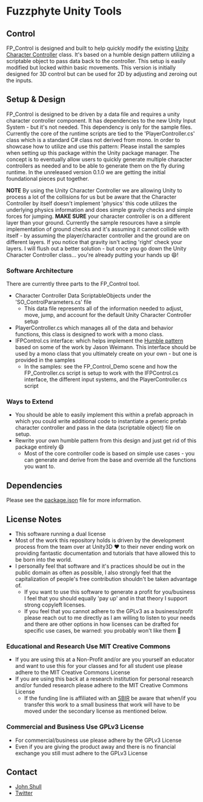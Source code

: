 # Fuzzphyte Unity Tools

## Control

FP_Control is designed and built to help quickly modify the existing [Unity Character Controller](https://docs.unity3d.com/ScriptReference/CharacterController.html) class. It's based on a humble design pattern utilizing a scriptable object to pass data back to the controller. This setup is easily modified but locked within basic movements. This version is initially designed for 3D control but can be used for 2D by adjusting and zeroing out the inputs.

## Setup & Design

FP_Control is designed to be driven by a data file and requires a unity character controller component. It has dependencies to the new Unity Input System - but it's not needed. This dependency is only for the sample files. Currently the core of the runtime scripts are tied to the 'PlayerController.cs' class which is a standard C# class not derived from mono. In order to showcase how to utilize and use this pattern: Please install the samples when setting up this package within the Unity package manager. The concept is to eventually allow users to quickly generate multiple character controllers as needed and to be able to generate them on the fly during runtime. In the unreleased version 0.1.0 we are getting the initial foundational pieces put together.

**NOTE** By using the Unity Character Controller we are allowing Unity to process a lot of the collisions for us but be aware that the Character Controller by itself doesn't implement 'physics' this code utilizes the underlying physics information and does simple gravity checks and simple forces for jumping. **MAKE SURE** your character controller is on a different layer than your ground. Currently the sample resources have a simple implementation of ground checks and it's assuming it cannot collide with itself - by assuming the player/character controller and the ground are on different layers. If you notice that gravity isn't acting 'right' check your layers. I will flush out a better solution - but once you go down the Unity Character Controller class... you're already putting your hands up :smile:!

### Software Architecture

There are currently three parts to the FP_Control tool.

* Character Controller Data ScriptableObjects under the 'SO_ControlParameters.cs' file
  * This data file represents all of the information needed to adjust, move, jump, and account for the default Unity Character Controller setup
* PlayerController.cs which manages all of the data and behavior functions, this class is designed to work with a mono class.
* IFPControl.cs interface: which helps implement the [Humble pattern](https://www.youtube.com/watch?v=3O_rpTWdGps) based on some of the work by Jason Weimann. This interface should be used by a mono class that you ultimately create on your own - but one is provided in the samples
  * In the samples: see the FP_Control_Demo scene and how the FP_Controller.cs script is setup to work with the IFPControl.cs interface, the different input systems, and the PlayerController.cs script

### Ways to Extend

* You should be able to easily implement this within a prefab approach in which you could write additional code to instantiate a generic prefab character controller and pass in the data (scriptable object) file on setup.
* Rewrite your own humble pattern from this design and just get rid of this package entirely :smile:
  * Most of the core controller code is based on simple use cases - you can generate and derive from the base and override all the functions you want to.

## Dependencies

Please see the [package.json](./package.json) file for more information.

## License Notes

* This software running a dual license
* Most of the work this repository holds is driven by the development process from the team over at Unity3D :heart: to their never ending work on providing fantastic documentation and tutorials that have allowed this to be born into the world.
* I personally feel that software and it's practices should be out in the public domain as often as possible, I also strongly feel that the capitalization of people's free contribution shouldn't be taken advantage of.
  * If you want to use this software to generate a profit for you/business I feel that you should equally 'pay up' and in that theory I support strong copyleft licenses.
  * If you feel that you cannot adhere to the GPLv3 as a business/profit please reach out to me directly as I am willing to listen to your needs and there are other options in how licenses can be drafted for specific use cases, be warned: you probably won't like them :rocket:

### Educational and Research Use MIT Creative Commons

* If you are using this at a Non-Profit and/or are you yourself an educator and want to use this for your classes and for all student use please adhere to the MIT Creative Commons License
* If you are using this back at a research institution for personal research and/or funded research please adhere to the MIT Creative Commons License
  * If the funding line is affiliated with an [SBIR](https://www.sbir.gov) be aware that when/if you transfer this work to a small business that work will have to be moved under the secondary license as mentioned below.

### Commercial and Business Use GPLv3 License

* For commercial/business use please adhere by the GPLv3 License
* Even if you are giving the product away and there is no financial exchange you still must adhere to the GPLv3 License

## Contact

* [John Shull](mailto:the.john.shull@gmail.com)
* [Twitter](https://twitter.com/TheJohnnyFuzz)